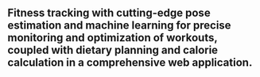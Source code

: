 ## Fitness tracking with cutting-edge pose estimation and machine learning for precise monitoring and optimization of workouts, coupled with dietary planning and calorie calculation in a comprehensive web application.
